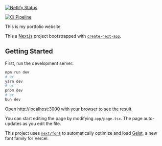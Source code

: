 [![Netlify Status](https://api.netlify.com/api/v1/badges/c5018228-8083-4f24-a35d-f6e418e1d3a3/deploy-status)](https://app.netlify.com/projects/inidavies/deploys)

[![CI Pipeline](https://github.com/inidavies/personal-website/actions/workflows/main.yml/badge.svg)](https://github.com/inidavies/personal-website/actions/workflows/main.yml)


This is my portfolio website

This a [Next.js](https://nextjs.org) project bootstrapped with [`create-next-app`](https://nextjs.org/docs/app/api-reference/cli/create-next-app).

## Getting Started

First, run the development server:

```bash
npm run dev
# or
yarn dev
# or
pnpm dev
# or
bun dev
```

Open [http://localhost:3000](http://localhost:3000) with your browser to see the result.

You can start editing the page by modifying `app/page.tsx`. The page auto-updates as you edit the file.

This project uses [`next/font`](https://nextjs.org/docs/app/building-your-application/optimizing/fonts) to automatically optimize and load [Geist](https://vercel.com/font), a new font family for Vercel.
